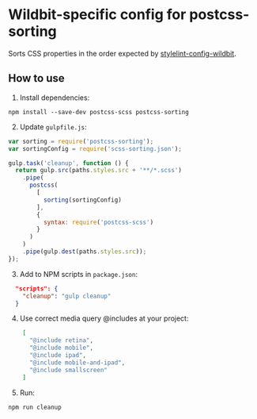 # Wildbit-specific config for postcss-sorting

Sorts CSS properties in the order expected by [stylelint-config-wildbit](https://github.com/wildbit/stylelint-config-wildbit).

## How to use

1) Install dependencies:

```
npm install --save-dev postcss-scss postcss-sorting
```

2) Update `gulpfile.js`:

```js
var sorting = require('postcss-sorting');
var sortingConfig = require('scss-sorting.json');

gulp.task('cleanup', function () {
  return gulp.src(paths.styles.src + '**/*.scss')
    .pipe(
      postcss(
        [
          sorting(sortingConfig)
        ],
        {
          syntax: require('postcss-scss')
        }
      )
    )
    .pipe(gulp.dest(paths.styles.src));
});
```

3) Add to NPM scripts in `package.json`:

```json
  "scripts": {
    "cleanup": "gulp cleanup"
  }
```

4) Use correct media query @includes at your project:

```json
    [
      "@include retina",
      "@include mobile",
      "@include ipad",
      "@include mobile-and-ipad",
      "@include smallscreen"
    ]
```


5) Run:

```
npm run cleanup
```
